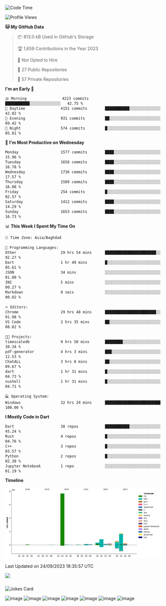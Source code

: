 <!--START_SECTION:waka-->
![Code Time](http://img.shields.io/badge/Code%20Time-28%20hrs%2051%20mins-blue)

![Profile Views](http://img.shields.io/badge/Profile%20Views-0-blue)

**🐱 My GitHub Data** 

> 📦 813.0 kB Used in GitHub's Storage 
 > 
> 🏆 1,659 Contributions in the Year 2023
 > 
> 🚫 Not Opted to Hire
 > 
> 📜 27 Public Repositories 
 > 
> 🔑 57 Private Repositories 
 > 
**I'm an Early 🐤** 

```text
🌞 Morning                4223 commits        ███████████░░░░░░░░░░░░░░   42.75 % 
🌆 Daytime                4151 commits        ███████████░░░░░░░░░░░░░░   42.02 % 
🌃 Evening                931 commits         ██░░░░░░░░░░░░░░░░░░░░░░░   09.42 % 
🌙 Night                  574 commits         █░░░░░░░░░░░░░░░░░░░░░░░░   05.81 % 
```
📅 **I'm Most Productive on Wednesday** 

```text
Monday                   1577 commits        ████░░░░░░░░░░░░░░░░░░░░░   15.96 % 
Tuesday                  1658 commits        ████░░░░░░░░░░░░░░░░░░░░░   16.78 % 
Wednesday                1736 commits        ████░░░░░░░░░░░░░░░░░░░░░   17.57 % 
Thursday                 1589 commits        ████░░░░░░░░░░░░░░░░░░░░░   16.08 % 
Friday                   254 commits         █░░░░░░░░░░░░░░░░░░░░░░░░   02.57 % 
Saturday                 1412 commits        ████░░░░░░░░░░░░░░░░░░░░░   14.29 % 
Sunday                   1653 commits        ████░░░░░░░░░░░░░░░░░░░░░   16.73 % 
```


📊 **This Week I Spent My Time On** 

```text
🕑︎ Time Zone: Asia/Baghdad

💬 Programming Languages: 
Other                    29 hrs 54 mins      ███████████████████████░░   92.27 % 
Dart                     1 hr 49 mins        █░░░░░░░░░░░░░░░░░░░░░░░░   05.61 % 
JSON                     34 mins             ░░░░░░░░░░░░░░░░░░░░░░░░░   01.80 % 
INI                      5 mins              ░░░░░░░░░░░░░░░░░░░░░░░░░   00.27 % 
Markdown                 0 secs              ░░░░░░░░░░░░░░░░░░░░░░░░░   00.02 % 

🔥 Editors: 
Chrome                   29 hrs 48 mins      ███████████████████████░░   91.98 % 
VS Code                  2 hrs 35 mins       ██░░░░░░░░░░░░░░░░░░░░░░░   08.02 % 

🐱‍💻 Projects: 
timescaledb              9 hrs 50 mins       ████████░░░░░░░░░░░░░░░░░   30.34 % 
pdf-generator            4 hrs 3 mins        ███░░░░░░░░░░░░░░░░░░░░░░   12.53 % 
ChatALL                  3 hrs 8 mins        ██░░░░░░░░░░░░░░░░░░░░░░░   09.67 % 
dart                     1 hr 31 mins        █░░░░░░░░░░░░░░░░░░░░░░░░   04.73 % 
nushell                  1 hr 31 mins        █░░░░░░░░░░░░░░░░░░░░░░░░   04.71 % 

💻 Operating System: 
Windows                  32 hrs 24 mins      █████████████████████████   100.00 % 
```

**I Mostly Code in Dart** 

```text
Dart                     38 repos            ███████████░░░░░░░░░░░░░░   45.24 % 
Rust                     4 repos             █░░░░░░░░░░░░░░░░░░░░░░░░   04.76 % 
C++                      3 repos             █░░░░░░░░░░░░░░░░░░░░░░░░   03.57 % 
Python                   2 repos             █░░░░░░░░░░░░░░░░░░░░░░░░   02.38 % 
Jupyter Notebook         1 repo              ░░░░░░░░░░░░░░░░░░░░░░░░░   01.19 % 
```



**Timeline**

![Lines of Code chart](https://raw.githubusercontent.com/ArinFaraj/ArinFaraj/main/assets/bar_graph.png)


 Last Updated on 24/09/2023 18:35:57 UTC
<!--END_SECTION:waka-->
[![](https://visitcount.itsvg.in/api?id=arinfaraj&label=Profile%20Views&pretty=false)](https://visitcount.itsvg.in)

###
![Jokes Card](https://readme-jokes.vercel.app/api?theme=blueberry&bgColor=%23172F45)

![image](https://img.shields.io/badge/Flutter-02569B?style=for-the-badge&logo=flutter&logoColor=white)
![image](https://img.shields.io/badge/blender-%23F5792A.svg?style=for-the-badge&logo=blender&logoColor=white)
![image](https://img.shields.io/badge/Unity-100000?style=for-the-badge&logo=unity&logoColor=white)
![image](https://img.shields.io/badge/.NET-512BD4?style=for-the-badge&logo=dotnet&logoColor=white)
![image](https://img.shields.io/badge/Rust-black?style=for-the-badge&logo=rust&logoColor=#E57324)
![image](https://img.shields.io/badge/Terraform-7B42BC?style=for-the-badge&logo=terraform&logoColor=white)
![image](https://img.shields.io/badge/kubernetes-326ce5.svg?&style=for-the-badge&logo=kubernetes&logoColor=white)
<!--
**ArinFaraj/ArinFaraj** is a ✨ _special_ ✨ repository because its `README.md` (this file) appears on your GitHub profile.

Here are some ideas to get you started:

- 🔭 I’m currently working on ...
- 🌱 I’m currently learning ...
- 👯 I’m looking to collaborate on ...
- 🤔 I’m looking for help with ...
- 💬 Ask me about ...
- 📫 How to reach me: ...
- 😄 Pronouns: ...
- ⚡ Fun fact: ...
-->
